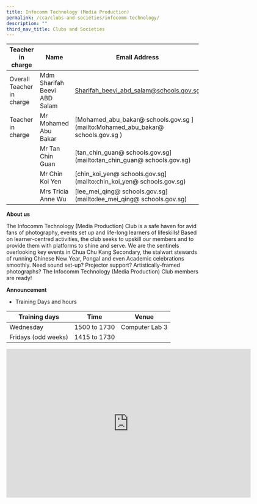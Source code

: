 ```yaml
---
title: Infocomm Technology (Media Production)
permalink: /cca/clubs-and-societies/infocomm-technology/
description: ""
third_nav_title: Clubs and Societies
---
```

| Teacher in charge	| Name 	| Email Address 	|
|---	|---	|---	|
| Overall Teacher in charge	| Mdm Sharifah Beevi ABD Salam 	| [Sharifah_beevi_abd_salam@schools.gov.sg](mailto:Sharifah_beevi_abd_salam@schools.gov.sg)	|
| Teacher in charge	| Mr Mohamed Abu Bakar 	| [Mohamed_abu_bakar@ schools.gov.sg  ](mailto:Mohamed_abu_bakar@ schools.gov.sg  )	|
| 	| Mr Tan Chin Guan	| [tan_chin_guan@ schools.gov.sg](mailto:tan_chin_guan@ schools.gov.sg)	|
| 	| Mr Chin Koi Yen 	| [chin_koi_yen@ schools.gov.sg](mailto:chin_koi_yen@ schools.gov.sg)	|
| 	| Mrs Tricia Anne Wu	| [lee_mei_qing@ schools.gov.sg](mailto:lee_mei_qing@ schools.gov.sg)	|



**About us**

The Infocomm Technology (Media Production) Club is a safe haven for avid fans of photography, events set up and life-long learners of lifeskills! Based on learner-centred activities, the club seeks to upskill our members and to provide them with platforms to shine and serve. We are the sentinels overlooking key events in Chua Chu Kang Secondary, the stalwart stewards of running Chinese New Year, Pongal and even Academic celebrations smoothly. Need sound set-up? Projector support? Artistically-framed photographs? The Infocomm Technology (Media Production) Club members are ready!




**Announcement** 

* Training Days and hours

|Training days	| Time	| Venue	|
|---	|---	|---	|
| Wednesday	| 1500 to 1730 | Computer Lab 3	|
| Fridays (odd weeks)	| 1415 to 1730	|	|

<iframe src="https://docs.google.com/presentation/d/e/2PACX-1vQhumU2NfHSDEDCJjwmAL2P60tNSb1HAdgD1sW7z-0GiI7qTxXnjYUGrayaL9CyLQ/embed?start=true&amp;loop=true&amp;delayms=3000" frameborder="0" width="640" height="389" allowfullscreen="true"></iframe>